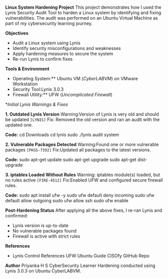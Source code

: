 **Linux System Hardening Project**
This project demonstrates how I used the Lynis Security Audit Tool to harden a Linux system by identifying and fixing vulnerabilities. The audit was performed on an Ubuntu Virtual Machine as part of my cybersecurity learning journey.

 **Objectives**
* Audit a Linux system using Lynis
* Identify security misconfigurations and weaknesses
* Apply hardening measures to secure the system
* Re-run Lynis to confirm fixes

 **Tools & Environment**
* Operating System:** Ubuntu VM (*CyberLABVM*) on VMware Workstation
* Security Tool:Lynis 3.0.3
* Firewall Utility:** UFW (*Uncomplicated Firewall*)

 **Initial Lynis Warnings & Fixes*
 
 **1. Outdated Lynis Version**
Warning:Version of Lynis is very old and should be updated `[LYNIS]`
Fix: Removed the old version and ran an audit with the updated one.

**Code:**
cd Downloads
cd lynis
sudo ./lynis audit system

 **2. Vulnerable Packages Detected**
Warning:Found one or more vulnerable packages `[PKGS-7392]`
Fix:Updated all packages to the latest versions.

**Code:**
sudo apt-get update
sudo apt-get upgrade
sudo apt-get dist-upgrade

 **3. iptables Loaded Without Rules**
Warning: iptables module(s) loaded, but no rules active `[FIRE-4512]`
Fix:Enabled UFW and configured secure firewall rules.

**Code:**
sudo apt install ufw -y
sudo ufw default deny incoming
sudo ufw default allow outgoing
sudo ufw allow ssh
sudo ufw enable

  **Post-Hardening Status**
After applying all the above fixes, I re-ran Lynis and confirmed:
* Lynis version is up-to-date
* No vulnerable packages found
* Firewall is active with strict rules

**References**
* Lynis Control References UFW Ubuntu Guide CISOfy GitHub Repo

**Author**
  Priyanka H S CyberSecurity Learner Hardening conducted using Lynis 3.0.3 on Ubuntu CyberLABVM.


